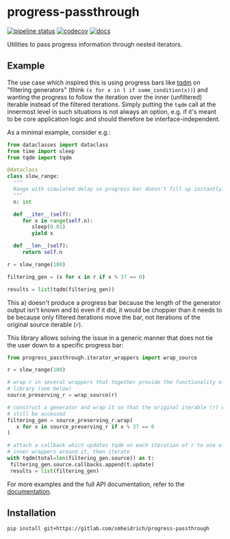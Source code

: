 # progress-passthrough

[![pipeline status](https://gitlab.com/smheidrich/progress-passthrough/badges/main/pipeline.svg?style=flat-square)](https://gitlab.com/smheidrich/progress-passthrough/-/commits/main)
[![codecov](https://codecov.io/gl/smheidrich/progress-passthrough/branch/main/graph/badge.svg?token=GBYVO057JT)](https://codecov.io/gl/smheidrich/progress-passthrough)
[![docs](https://img.shields.io/badge/docs-online-brightgreen?style=flat-square)](https://smheidrich.gitlab.io/progress-passthrough/)

Utilities to pass progress information through nested iterators.


## Example

The use case which inspired this is using progress bars like
[tqdm](https://github.com/tqdm/tqdm>) on "filtering generators" (think `(x for
x in l if some_condition(x))`) and wanting the progress to follow the iteration
over the inner (unfiltered) iterable instead of the filtered iterations.
Simply putting the `tqdm` call at the innermost level in such situations is
not always an option, e.g. if it's meant to be core application logic and
should therefore be interface-independent.

As a minimal example, consider e.g.:

```python
from dataclasses import dataclass
from time import sleep
from tqdm import tqdm

@dataclass
class slow_range:
  """
  Range with simulated delay so progress bar doesn't fill up instantly.
  """
  n: int

  def __iter__(self):
     for x in range(self.n):
        sleep(0.01)
        yield x

  def __len__(self):
     return self.n

r = slow_range(100)

filtering_gen = (x for x in r if x % 37 == 0)

results = list(tqdm(filtering_gen))
```

This a) doesn't produce a progress bar because the length of the generator
output isn't known and b) even if it did, it would be choppier than it needs to
be because only filtered iterations move the bar, not iterations of the
original source iterable (`r`).

This library allows solving the issue in a generic manner that does not tie the
user down to a specific progress bar:

```python
from progress_passthrough.iterator_wrappers import wrap_source

r = slow_range(100)

# wrap r in several wrappers that together provide the functionality of this
# library (see below)
source_preserving_r = wrap_source(r)

# construct a generator and wrap it so that the original iterable (r) can
# still be accessed
filtering_gen = source_preserving_r.wrap(
   x for x in source_preserving_r if x % 37 == 0
)

# attach a callback which updates tqdm on each iteration of r to one of the
# inner wrappers around it, then iterate
with tqdm(total=len(filtering_gen.source)) as t:
 filtering_gen.source.callbacks.append(t.update)
 results = list(filtering_gen)
```

For more examples and the full API documentation, refer to the
[documentation](https://smheidrich.gitlab.io/progress-passthrough/).


## Installation

```bash
pip install git+https://gitlab.com/smheidrich/progress-passthrough
```
